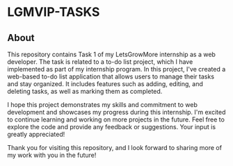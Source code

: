 # LGMVIP-TASKS
## About

This repository contains Task 1 of my LetsGrowMore internship as a web developer. The task is related to a to-do list project, which I have implemented as part of my internship program. In this project, I've created a web-based to-do list application that allows users to manage their tasks and stay organized. It includes features such as adding, editing, and deleting tasks, as well as marking them as completed. 

I hope this project demonstrates my skills and commitment to web development and showcases my progress during this internship. I'm excited to continue learning and working on more projects in the future. Feel free to explore the code and provide any feedback or suggestions. Your input is greatly appreciated!

Thank you for visiting this repository, and I look forward to sharing more of my work with you in the future!

